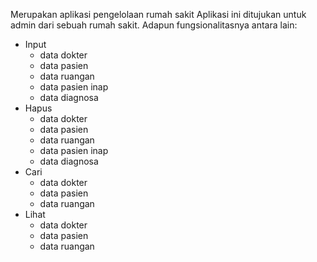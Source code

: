 Merupakan aplikasi pengelolaan rumah sakit
Aplikasi ini ditujukan untuk admin dari sebuah rumah sakit.
Adapun fungsionalitasnya antara lain:
- Input
	- data dokter
	- data pasien
	- data ruangan
	- data pasien inap
	- data diagnosa
- Hapus
	- data dokter
	- data pasien
	- data ruangan
	- data pasien inap
	- data diagnosa
- Cari
	- data dokter
	- data pasien
	- data ruangan
- Lihat
	- data dokter
	- data pasien
	- data ruangan
